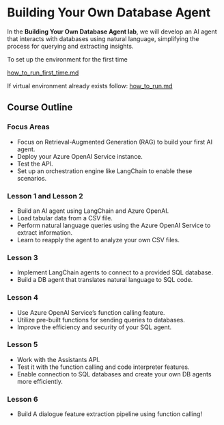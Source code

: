 # Building Your Own Database Agent

In the **Building Your Own Database Agent lab**, we will develop an AI agent that interacts with databases using natural language, simplifying the process for querying and extracting insights.

To set up the environment for the first time

[how_to_run_first_time.md](how_to_run_first_time.md)

If virtual environment already exists follow: [how_to_run.md](how_to_run.md)

## Course Outline

### Focus Areas
- Focus on Retrieval-Augmented Generation (RAG) to build your first AI agent.
- Deploy your Azure OpenAI Service instance.
- Test the API.
- Set up an orchestration engine like LangChain to enable these scenarios.

### Lesson 1 and Lesson 2
- Build an AI agent using LangChain and Azure OpenAI.
- Load tabular data from a CSV file.
- Perform natural language queries using the Azure OpenAI Service to extract information.
- Learn to reapply the agent to analyze your own CSV files.

### Lesson 3
- Implement LangChain agents to connect to a provided SQL database.
- Build a DB agent that translates natural language to SQL code.

### Lesson 4
- Use Azure OpenAI Service’s function calling feature.
- Utilize pre-built functions for sending queries to databases.
- Improve the efficiency and security of your SQL agent.

### Lesson 5
- Work with the Assistants API.
- Test it with the function calling and code interpreter features.
- Enable connection to SQL databases and create your own DB agents more efficiently.


### Lesson 6
- Build A dialogue feature extraction pipeline using function calling!